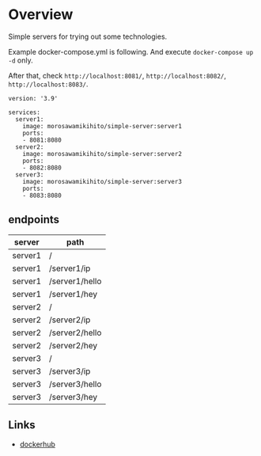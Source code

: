 # Overview

Simple servers for trying out some technologies.

Example docker-compose.yml is following.
And execute `docker-compose up -d` only.

After that, check `http://localhost:8081/`, `http://localhost:8082/`, `http://localhost:8083/`.

```
version: '3.9'

services:
  server1:
    image: morosawamikihito/simple-server:server1
    ports:
    - 8081:8080
  server2:
    image: morosawamikihito/simple-server:server2
    ports:
    - 8082:8080
  server3:
    image: morosawamikihito/simple-server:server3
    ports:
    - 8083:8080
```

## endpoints

|server|path|
|---|---|
|server1|/|
|server1|/server1/ip|
|server1|/server1/hello|
|server1|/server1/hey|
|server2|/|
|server2|/server2/ip|
|server2|/server2/hello|
|server2|/server2/hey|
|server3|/|
|server3|/server3/ip|
|server3|/server3/hello|
|server3|/server3/hey|


## Links

- [dockerhub](https://hub.docker.com/r/morosawamikihito/simple-server)